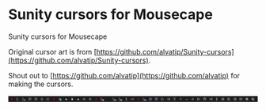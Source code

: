 # Sunity cursors for Mousecape
Sunity cursors for Mousecape

Original cursor art is from [https://github.com/alvatip/Sunity-cursors](https://github.com/alvatip/Sunity-cursors).

Shout out to [https://github.com/alvatip](https://github.com/alvatip) for making the cursors.

![Thumbnail](https://github.com/damongolding/mousecape-sunity/raw/main/thumbnail.png)
